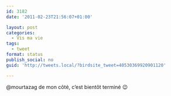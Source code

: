 ```yaml
---
id: 3182
date: '2011-02-23T21:56:07+01:00'

layout: post
categories:
  - Vis ma vie
tags:
  - tweet
format: status
publish_social: no
guid: 'http://tweets.local/?birdsite_tweet=40530369920901120'

---
```


@mourtazag de mon côté, c’est bientôt terminé 😉